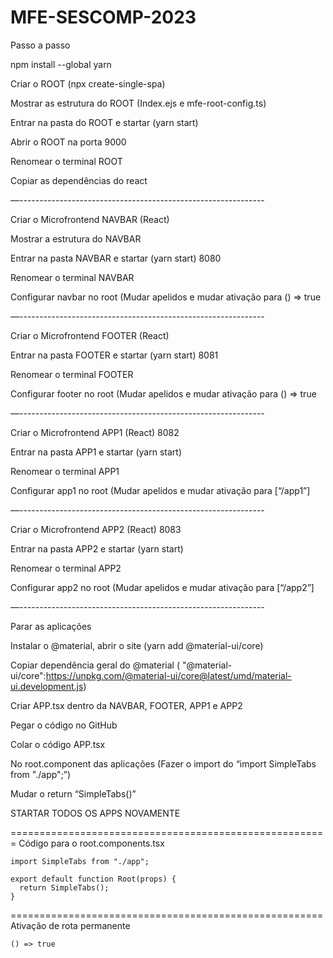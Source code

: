 # MFE-SESCOMP-2023

Passo a passo

npm install --global yarn

Criar o ROOT (npx create-single-spa)

Mostrar as estrutura do ROOT (Index.ejs e mfe-root-config.ts)

Entrar na pasta do ROOT e startar (yarn start)

Abrir o ROOT na porta 9000

Renomear o terminal ROOT

Copiar as dependências do react

—-------------------------------------------------------------

Criar o Microfrontend NAVBAR (React)

Mostrar a estrutura do NAVBAR

Entrar na pasta NAVBAR e startar (yarn start) 8080

Renomear o terminal NAVBAR

Configurar navbar no root (Mudar apelidos e mudar ativação para () => true

—-------------------------------------------------------------

Criar o Microfrontend FOOTER (React)

Entrar na pasta FOOTER e startar (yarn start) 8081

Renomear o terminal FOOTER

Configurar footer no root (Mudar apelidos e mudar ativação para () => true

—-------------------------------------------------------------

Criar o Microfrontend APP1 (React) 8082

Entrar na pasta APP1 e startar (yarn start)

Renomear o terminal APP1

Configurar app1 no root (Mudar apelidos e mudar ativação para [“/app1”]

—-------------------------------------------------------------

Criar o Microfrontend APP2 (React) 8083

Entrar na pasta APP2 e startar (yarn start)

Renomear o terminal APP2

Configurar app2 no root (Mudar apelidos e mudar ativação para [“/app2”]

—-------------------------------------------------------------

Parar as aplicações

Instalar o @material, abrir o site (yarn add @material-ui/core)

Copiar dependência geral do @material ( "@material-ui/core":https://unpkg.com/@material-ui/core@latest/umd/material-ui.development.js)

Criar APP.tsx dentro da NAVBAR, FOOTER, APP1 e APP2

Pegar o código no GitHub

Colar o código APP.tsx 

No root.component das aplicações (Fazer o import do “import SimpleTabs from "./app";”)

Mudar o return “SimpleTabs()”

STARTAR TODOS OS APPS NOVAMENTE


=======================================================
Código para o root.components.tsx
```
import SimpleTabs from "./app";

export default function Root(props) {
  return SimpleTabs();
}
```

======================================================
Ativação de rota permanente

```
() => true

```
